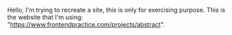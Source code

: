Hello, I'm trying to recreate a site, this is only for exercising purpose. This is the website that I'm using: "https://www.frontendpractice.com/projects/abstract".
